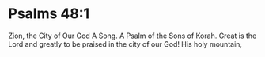 # Psalms 48:1

Zion, the City of Our God A Song. A Psalm of the Sons of Korah. Great is the Lord and greatly to be praised in the city of our God! His holy mountain,
